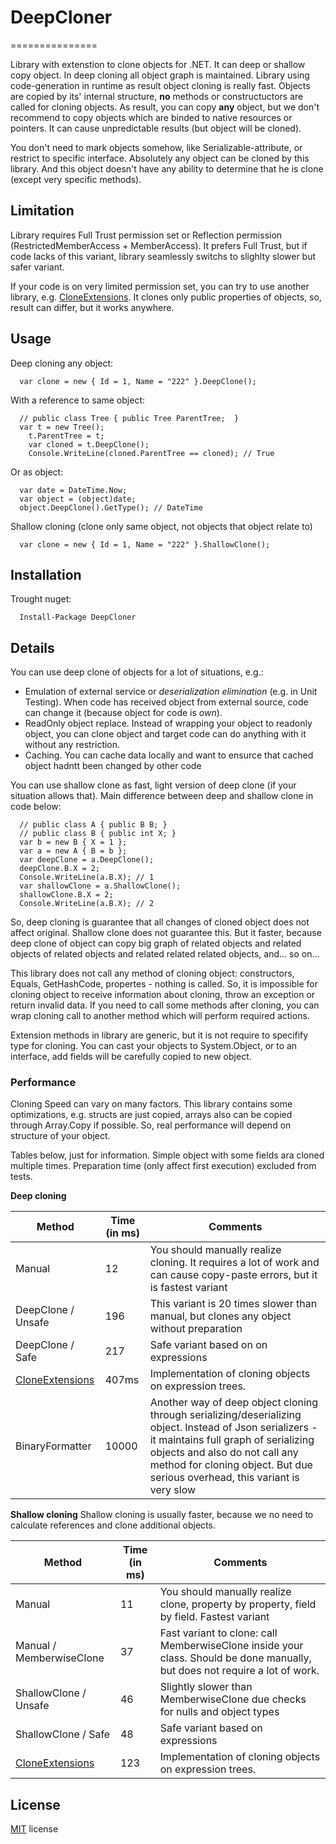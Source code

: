 # DeepCloner
===============

Library with extenstion to clone objects for .NET. It can deep or shallow copy object. In deep cloning all object graph is maintained. Library using code-generation in runtime as result object cloning is really fast.
Objects are copied by its' internal structure, **no** methods or constructuctors are called for cloning objects. As result, you can copy **any** object, but we don't recommend to copy objects which are binded to native resources or pointers. It can cause unpredictable results (but object will be cloned).

You don't need to mark objects somehow, like Serializable-attribute, or restrict to specific interface. Absolutely any object can be cloned by this library. And this object doesn't have any ability to determine that he is clone (except very specific methods).

## Limitation

Library requires Full Trust permission set or Reflection permission (RestrictedMemberAccess + MemberAccess). It prefers Full Trust, but if code lacks of this variant, library seamlessly switchs to slighlty slower but safer variant.

If your code is on very limited permission set, you can try to use another library, e.g. [CloneExtensions](https://github.com/MarcinJuraszek/CloneExtensions). It clones only public properties of objects, so, result can differ, but it works anywhere.



## Usage

Deep cloning any object: 
```
  var clone = new { Id = 1, Name = "222" }.DeepClone();
```

With a reference to same object:
```
  // public class Tree { public Tree ParentTree;  }
  var t = new Tree();
	t.ParentTree = t;
	var cloned = t.DeepClone();
	Console.WriteLine(cloned.ParentTree == cloned); // True
```

Or as object:
```
  var date = DateTime.Now;
  var object = (object)date;
  object.DeepClone().GetType(); // DateTime
```

Shallow cloning (clone only same object, not objects that object relate to) 
```
  var clone = new { Id = 1, Name = "222" }.ShallowClone();
```

## Installation

Trought nuget: 
```
  Install-Package DeepCloner
```

## Details

You can use deep clone of objects for a lot of situations, e.g.:
* Emulation of external service or _deserialization elimination_ (e.g. in Unit Testing). When code has received object from external source, code can change it (because object for code is *own*).
* ReadOnly object replace. Instead of wrapping your object to readonly object, you can clone object and target code can do anything with it without any restriction.
* Caching. You can cache data locally and want to ensurce that cached object hadntt been changed by other code
 
You can use shallow clone as fast, light version of deep clone (if your situation allows that). Main difference between deep and shallow clone in code below:
```
  // public class A { public B B; }
  // public class B { public int X; }
  var b = new B { X = 1 };
  var a = new A { B = b };
  var deepClone = a.DeepClone();
  deepClone.B.X = 2;
  Console.WriteLine(a.B.X); // 1
  var shallowClone = a.ShallowClone();
  shallowClone.B.X = 2;
  Console.WriteLine(a.B.X); // 2
```
So, deep cloning is guarantee that all changes of cloned object does not affect original. Shallow clone does not guarantee this. But it faster, because deep clone of object can copy big graph of related objects and related objects of related objects and related related related objects, and... so on...

This library does not call any method of cloning object: constructors, Equals, GetHashCode, propertes - nothing is called. So, it is impossible for cloning object to receive information about cloning, throw an exception or return invalid data. 
If you need to call some methods after cloning, you can wrap cloning call to another method which will perform required actions.

Extension methods in library are generic, but it is not require to specifify type for cloning. You can cast your objects to System.Object, or to an interface, add fields will be carefully copied to new object.

### Performance 
Cloning Speed can vary on many factors. This library contains some optimizations, e.g. structs are just copied, arrays also can be copied through Array.Copy if possible. So, real performance will depend on structure of your object.

Tables below, just for information. Simple object with some fields ara cloned multiple times. Preparation time (only affect first execution) excluded from tests.

**Deep cloning** 

  Method   |  Time (in ms)  | Comments
---|---|---
Manual | 12 |  You should manually realize cloning. It requires a lot of work and can cause copy-paste errors, but it is fastest variant
DeepClone / Unsafe | 196 | This variant is 20 times slower than manual, but clones any object without preparation
DeepClone / Safe | 217 | Safe variant based on on expressions
[CloneExtensions](https://github.com/MarcinJuraszek/CloneExtensions) | 407ms | Implementation of cloning objects on expression trees.
BinaryFormatter | 10000 | Another way of deep object cloning through serializing/deserializing object. Instead of Json serializers - it maintains full graph of serializing objects and also do not call any method for cloning object. But due serious overhead, this variant is very slow

**Shallow cloning** 
Shallow cloning is usually faster, because we no need to calculate references and clone additional objects.

  Method   |  Time (in ms)  | Comments
---|---|---
Manual | 11 | You should manually realize clone, property by property, field by field. Fastest variant
Manual / MemberwiseClone | 37 | Fast variant to clone: call MemberwiseClone inside your class. Should be done manually, but does not require a lot of work.
ShallowClone / Unsafe | 46 | Slightly slower than MemberwiseClone due checks for nulls and object types
ShallowClone / Safe | 48 | Safe variant based on expressions
[CloneExtensions](https://github.com/MarcinJuraszek/CloneExtensions) | 123 | Implementation of cloning objects on expression trees.

## License

[MIT](https://github.com/force-net/DeepCloner/blob/develop/LICENSE) license
